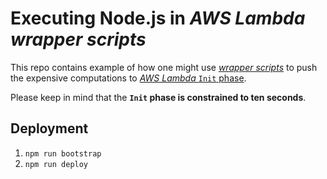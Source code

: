 # Executing Node.js in _AWS Lambda wrapper scripts_

This repo contains example of how one might use [_wrapper scripts_](https://docs.aws.amazon.com/lambda/latest/dg/runtimes-modify.html) to push the expensive computations to [_AWS Lambda_ `Init` phase](https://docs.aws.amazon.com/lambda/latest/dg/runtimes-context.html).

Please keep in mind that the **`Init` phase is constrained to ten seconds**.

## Deployment

1. `npm run bootstrap`
2. `npm run deploy`
